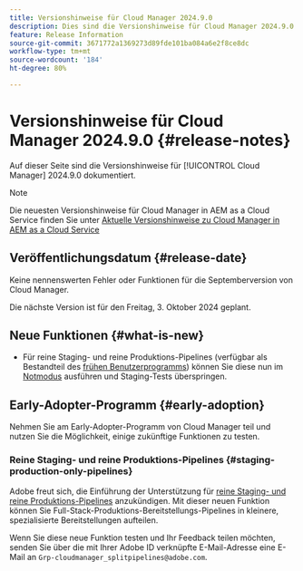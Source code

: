 ```yaml
---
title: Versionshinweise für Cloud Manager 2024.9.0
description: Dies sind die Versionshinweise für Cloud Manager 2024.9.0.
feature: Release Information
source-git-commit: 3671772a1369273d89fde101ba084a6e2f8ce8dc
workflow-type: tm+mt
source-wordcount: '184'
ht-degree: 80%

---
```


# Versionshinweise für Cloud Manager 2024.9.0 {#release-notes}

Auf dieser Seite sind die Versionshinweise für [!UICONTROL Cloud Manager] 2024.9.0 dokumentiert.

>[!NOTE]
>
>Die neuesten Versionshinweise für Cloud Manager in AEM as a Cloud Service finden Sie unter [Aktuelle Versionshinweise zu Cloud Manager in AEM as a Cloud Service](https://experienceleague.adobe.com/de/docs/experience-manager-cloud-service/content/release-notes/cloud-manager/current)

## Veröffentlichungsdatum {#release-date}

Keine nennenswerten Fehler oder Funktionen für die Septemberversion von Cloud Manager.

Die nächste Version ist für den Freitag, 3. Oktober 2024 geplant.


## Neue Funktionen {#what-is-new}

* Für reine Staging- und reine Produktions-Pipelines (verfügbar als Bestandteil des [frühen Benutzerprogramms](#staging-production-only-pipelines)) können Sie diese nun im [Notmodus](/help/using/stage-prod-only.md#emergency-mode) ausführen und Staging-Tests überspringen.

## Early-Adopter-Programm {#early-adoption}

Nehmen Sie am Early-Adopter-Programm von Cloud Manager teil und nutzen Sie die Möglichkeit, einige zukünftige Funktionen zu testen.


### Reine Staging- und reine Produktions-Pipelines {#staging-production-only-pipelines}

Adobe freut sich, die Einführung der Unterstützung für [reine Staging- und reine Produktions-Pipelines](/help/using/stage-prod-only.md) anzukündigen. Mit dieser neuen Funktion können Sie Full-Stack-Produktions-Bereitstellungs-Pipelines in kleinere, spezialisierte Bereitstellungen aufteilen.

Wenn Sie diese neue Funktion testen und Ihr Feedback teilen möchten, senden Sie über die mit Ihrer Adobe ID verknüpfte E-Mail-Adresse eine E-Mail an `Grp-cloudmanager_splitpipelines@adobe.com`.

<!-- ## Bug fixes

* text

## Known Issues {#known-issues}

{{content-copy-known-issues}} LEAVE IN??? -->